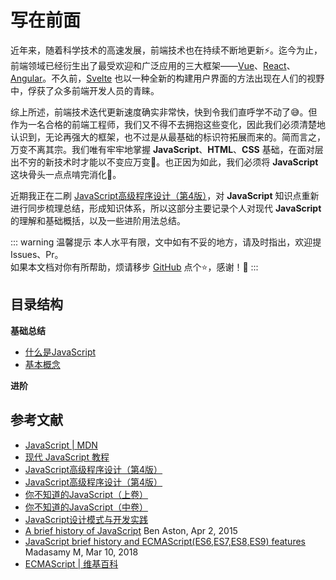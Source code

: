 # 写在前面

近年来，随着科学技术的高速发展，前端技术也在持续不断地更新:zap:。迄今为止，前端领域已经衍生出了最受欢迎和广泛应用的三大框架——[Vue](https://cn.vuejs.org/)、[React](https://react.docschina.org/)、[Angular](https://angular.cn/)。不久前，[Svelte](https://www.sveltejs.cn/) 也以一种全新的构建用户界面的方法出现在人们的视野中，俘获了众多前端开发人员的青睐。

综上所述，前端技术迭代更新速度确实非常快，快到令我们直呼学不动了:sweat_smile:。但作为一名合格的前端工程师，我们又不得不去拥抱这些变化，因此我们必须清楚地认识到，无论再强大的框架，也不过是从最基础的标识符拓展而来的。简而言之，万变不离其宗。我们唯有牢牢地掌握 **JavaScript**、**HTML**、**CSS** 基础，在面对层出不穷的新技术时才能以不变应万变:punch:。也正因为如此，我们必须将 **JavaScript** 这块骨头一点点啃完消化:muscle:。

近期我正在二刷 [JavaScript高级程序设计（第4版）](https://www.ituring.com.cn/book/2472)，对 **JavaScript** 知识点重新进行同步梳理总结，形成知识体系，所以这部分主要记录个人对现代 **JavaScript** 的理解和基础概括，以及一些进阶用法总结。

::: warning 温馨提示
本人水平有限，文中如有不妥的地方，请及时指出，欢迎提 Issues、Pr。  
如果本文档对你有所帮助，烦请移步 [GitHub](https://github.com/Fengfengfeng-up/personal-docs) 点个:star:，感谢！:pray:
:::
## 目录结构

**基础总结**

* [什么是JavaScript](./what-is-javascript.md)
* [基本概念](./basic-types.md)

**进阶**
  
## 参考文献

* [JavaScript | MDN](https://developer.mozilla.org/zh-CN/docs/Web/JavaScript)
* [现代 JavaScript 教程](https://zh.javascript.info/)
* [JavaScript高级程序设计（第4版）](https://www.ituring.com.cn/book/2472)
* [JavaScript高级程序设计（第4版）](https://www.ituring.com.cn/book/2472)
* [你不知道的JavaScript（上卷）](https://www.ituring.com.cn/book/1488)
* [你不知道的JavaScript（中卷）](https://www.ituring.com.cn/book/1563)
* [JavaScript设计模式与开发实践](https://www.ituring.com.cn/book/1632)
* [A brief history of JavaScript](https://medium.com/@_benaston/lesson-1a-the-history-of-javascript-8c1ce3bffb17) Ben Aston, Apr 2, 2015
* [JavaScript brief history and ECMAScript(ES6,ES7,ES8,ES9) features](https://medium.com/@madasamy/javascript-brief-history-and-ecmascript-es6-es7-es8-features-673973394df4#:~:text=ECMAScript%20is%20the%20%E2%80%9Cstandard%20for%E2%80%9D%20of%20the%20JavaScript,the%20years%20javascript%20has%20changed%20through%20ECMAScript%2C%20) Madasamy M, Mar 10, 2018
* [ECMAScript | 维基百科](https://zh.wikipedia.org/wiki/ECMAScript)
